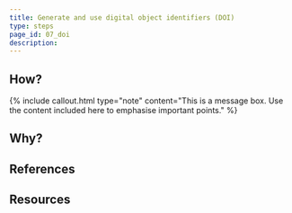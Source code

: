 ```yaml
---
title: Generate and use digital object identifiers (DOI)
type: steps
page_id: 07_doi
description: 
---
```



## How?

{% include callout.html type="note" content="This is a message box. Use the content included here to emphasise important points." %}

## Why?


## References


## Resources

